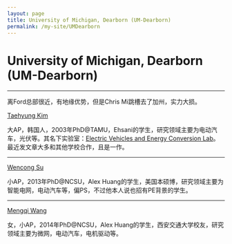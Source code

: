 ```yaml
---
layout: page
title: University of Michigan, Dearborn (UM-Dearborn)
permalink: /my-site/UMDearborn
---
```

# University of Michigan, Dearborn (UM-Dearborn)

---

离Ford总部很近，有地缘优势，但是Chris Mi跳槽去了加州，实力大损。

[Taehyung Kim](https://umdearborn.edu/users/taehyung)

大AP，韩国人，2003年PhD@TAMU，Ehsani的学生，研究领域主要为电动汽车，光伏等。其名下实验室：[Electric Vehicles and Energy Conversion Lab](http://www-personal.umd.umich.edu/~taehyung/index.htm)。最近发文章大多和其他学校合作，且是一作。

---

[Wencong Su](http://www.suwencong.com/Home)

小AP，2013年PhD@NCSU，Alex Huang的学生，美国本硕博，研究领域主要为智能电网，电动汽车等，偏PS，不过他本人说也招有PE背景的学生。

---

[Mengqi Wang](https://sites.google.com/site/wangmengqi/home)

女，小AP，2014年PhD@NCSU，Alex Huang的学生，西安交通大学校友，研究领域主要为微网，电动汽车，电机驱动等。


